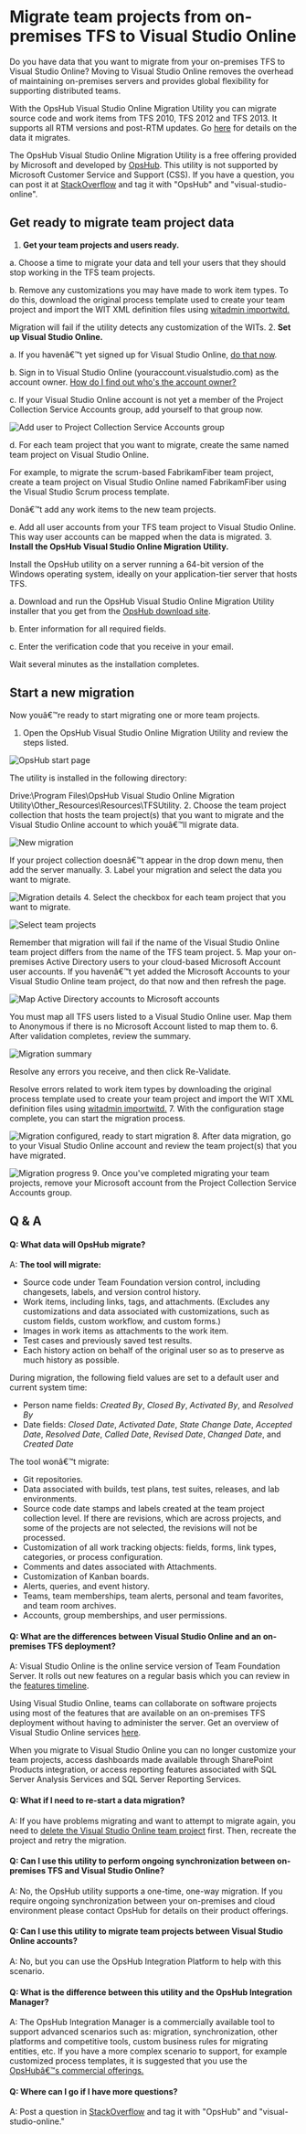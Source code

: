 <properties
	pageTitle="Migrate team projects from on-premises TFS to Visual Studio Online"
  description="Migrate team projects from on-premises TFS to Visual Studio Online"
  services="visual-studio-online"
  documentationCenter = ""
  authors="terryaustin"
  manager="terryaustin"
  editor="terryaustin" /> 

# Migrate team projects from on-premises TFS to Visual Studio Online


Do you have data that you want to migrate from your on-premises TFS to Visual Studio Online? 
Moving to Visual Studio Online removes the overhead of maintaining on-premises servers and 
provides global flexibility for supporting distributed teams.



With the OpsHub Visual Studio Online Migration Utility you can migrate source code and work 
items from TFS 2010, TFS 2012 and TFS 2013. It supports all RTM versions and post-RTM updates. 
Go [here](../migrate-team-projects-vs.md#what_data) for details on the data it migrates.



The OpsHub Visual Studio Online Migration Utility is a free offering provided by Microsoft 
and developed by [OpsHub](http://opshub.com/). This utility is not supported by Microsoft 
Customer Service and Support (CSS). If you have a question, you can post it at 
[StackOverflow](http://stackoverflow.com/) and tag it with "OpsHub" and "visual-studio-online".






## Get ready to migrate team project data

1. **Get your team projects and users ready.**



a.    Choose a time to migrate your data and tell your users that they should stop 
working in the TFS team projects.



b.    Remove any customizations you may have made to work item types. To do this, download 
the original process template used to create your team project and import the WIT XML 
definition files using [witadmin importwitd.](https://msdn.microsoft.com/library/dd312129.aspx)



Migration will fail if the utility detects any customization of the WITs.
2. **Set up Visual Studio Online.**



a.    If you havenâ€™t yet signed up for Visual Studio Online, 
[do that now](https://www.visualstudio.com/products/visual-studio-online-overview-vs).



b.    Sign in to Visual Studio Online (youraccount.visualstudio.com) as the account owner. 
[How do I find out who's the account owner?](../change-account-ownership-vs.md)



c.    If your Visual Studio Online account is not yet a member of the Project Collection 
Service Accounts group, add yourself to that group now.



![Add user to Project Collection Service Accounts group](./media/migrate-team-projects-vs/ALM_OH_JoinGroup.png)



d.    For each team project that you want to migrate, create the same named team project 
on Visual Studio Online.



For example, to migrate the scrum-based FabrikamFiber team project, create a team 
project on Visual Studio Online named FabrikamFiber using the Visual Studio Scrum 
process template.



Donâ€™t add any work items to the new team projects.



e.    Add all user accounts from your TFS team project to Visual Studio Online. 
This way user accounts can be mapped when the data is migrated.
3. **Install the OpsHub Visual Studio Online Migration Utility.**



Install the OpsHub utility on a server running a 64-bit version of the Windows 
operating system, ideally on your application-tier server that hosts TFS.



a.    Download and run the OpsHub Visual Studio Online Migration Utility installer 
that you get from the [OpsHub download site](http://aka.ms/OpsHubVSOMigrationUtility).



b.    Enter information for all required fields.



c.    Enter the verification code that you receive in your email.



Wait several minutes as the installation completes.





## Start a new migration


Now youâ€™re ready to start migrating one or more team projects.


1. Open the OpsHub Visual Studio Online Migration Utility and review the steps listed.



![OpsHub start page](./media/migrate-team-projects-vs/ALM_OH_StartPage.png)



The utility is installed in the following directory:



Drive:\Program Files\OpsHub Visual Studio Online Migration Utility\Other\_Resources\Resources\TFSUtility.
2. Choose the team project collection that hosts the team project(s) that you want 
to migrate and the Visual Studio Online account to which youâ€™ll migrate data.



![New migration](./media/migrate-team-projects-vs/ALM_OH_NewMigration.png)



If your project collection doesnâ€™t appear in the drop down menu, then add the server manually.
3. Label your migration and select the data you want to migrate.



![Migration details](./media/migrate-team-projects-vs/ALM_OH_MigrationDetails.png)
4. Select the checkbox for each team project that you want to migrate.



![Select team projects](./media/migrate-team-projects-vs/ALM_OH_SelectTeamProjs.png)



Remember that migration will fail if the name of the Visual Studio Online team project 
differs from the name of the TFS team project.
5. Map your on-premises Active Directory users to your cloud-based Microsoft Account user 
accounts. If you havenâ€™t yet added the Microsoft Accounts to your Visual Studio Online team 
project, do that now and then refresh the page.



![Map Active Directory accounts to Microsoft accounts](./media/migrate-team-projects-vs/ALM_OH_MapUsers.png)



You must map all TFS users listed to a Visual Studio Online user. Map them to Anonymous 
if there is no Microsoft Account listed to map them to.
6. After validation completes, review the summary.



![Migration summary](./media/migrate-team-projects-vs/ALM_OH_MigrationSummary.png)



Resolve any errors you receive, and then click Re-Validate.



Resolve errors related to work item types by downloading the original process template 
used to create your team project and import the WIT XML definition files using 
[witadmin importwitd.](https://msdn.microsoft.com/library/dd312129.aspx)
7. With the configuration stage complete, you can start the migration process.



![Migration configured, ready to start migration](./media/migrate-team-projects-vs/ALM_OH_MigrationSummary_Config.png)
8. After data migration, go to your Visual Studio Online account and review the team 
project(s) that you have migrated.



![Migration progress](./media/migrate-team-projects-vs/ALM_OH_MigrationProgress.png)
9. Once you've completed migrating your team projects, remove your Microsoft account 
from the Project Collection Service Accounts group.





## Q &amp; A

#### Q:      What data will OpsHub migrate?


A:    **The tool will migrate:**


- Source code under Team Foundation version control, including changesets, labels,
and version control history.
- Work items, including links, tags, and attachments. (Excludes any customizations 
and data associated with customizations, such as custom fields, custom workflow, and custom forms.)
- Images in work items as attachments to the work item.
- Test cases and previously saved test results.
- Each history action on behalf of the original user so as to preserve as much 
history as possible.


During migration, the following field values are set to a default user and current system time:


- Person name fields: *Created By*, *Closed By*, *Activated By*, and *Resolved By*
- Date fields: *Closed Date*, *Activated Date*, *State Change Date*, *Accepted Date*, 
*Resolved Date*, *Called Date*, *Revised Date*, *Changed Date*, and *Created Date*


The tool wonâ€™t migrate:


- Git repositories.
- Data associated with builds, test plans, test suites, releases, and lab environments.
- Source code date stamps and labels created at the team project collection level. 
If there are revisions, which are across projects, and some of the projects are not selected, 
the revisions will not be processed.
- Customization of all work tracking objects: fields, forms, link types, categories, or 
process configuration.
- Comments and dates associated with Attachments.
- Customization of Kanban boards.
- Alerts, queries, and event history.
- Teams, team memberships, team alerts, personal and team favorites, and team room archives.
- Accounts, group memberships, and user permissions.





#### Q:        What are the differences between Visual Studio Online and an on-premises TFS deployment?


A:    Visual Studio Online is the online service version of Team Foundation Server. It rolls out new 
features on a regular basis which you can review in the 
[features timeline](https://www.visualstudio.com/news/release-archive-vso).



Using Visual Studio Online, teams can collaborate on software projects using most of the features 
that are available on an on-premises TFS deployment without having to administer the server. Get 
an overview of Visual Studio Online services [here](https://msdn.microsoft.com/magazine/dn519923.aspx).



When you migrate to Visual Studio Online you can no longer customize your team projects, access 
dashboards made available through SharePoint Products integration, or access reporting features 
associated with SQL Server Analysis Services and SQL Server Reporting Services.


#### Q:      What if I need to re-start a data migration?


A:    If you have problems migrating and want to attempt to migrate again, you need to 
[delete the Visual Studio Online team project](https://msdn.microsoft.com/library/ff357756.aspx) 
first. Then, recreate the project and retry the migration.


#### Q:      Can I use this utility to perform ongoing synchronization between on-premises TFS and Visual Studio Online?


A:    No, the OpsHub utility supports a one-time, one-way migration. If you require ongoing 
synchronization between your on-premises and cloud environment please contact OpsHub for details 
on their product offerings.


#### Q:        Can I use this utility to migrate team projects between Visual Studio Online accounts?


A:    No, but you can use the OpsHub Integration Platform to help with this scenario.


#### Q:        What is the difference between this utility and the OpsHub Integration Manager?


A:    The OpsHub Integration Manager is a commercially available tool to support advanced scenarios 
such as: migration, synchronization, other platforms and competitive tools, custom business rules 
for migrating entities, etc. If you have a more complex scenario to support, for example customized 
process templates, it is suggested that you use the [OpsHubâ€™s commercial offerings.](http://opshub.com/)


#### Q:     Where can I go if I have more questions?


A:    Post a question in [StackOverflow](http://stackoverflow.com/) and tag it with "OpsHub" 
and "visual-studio-online."
